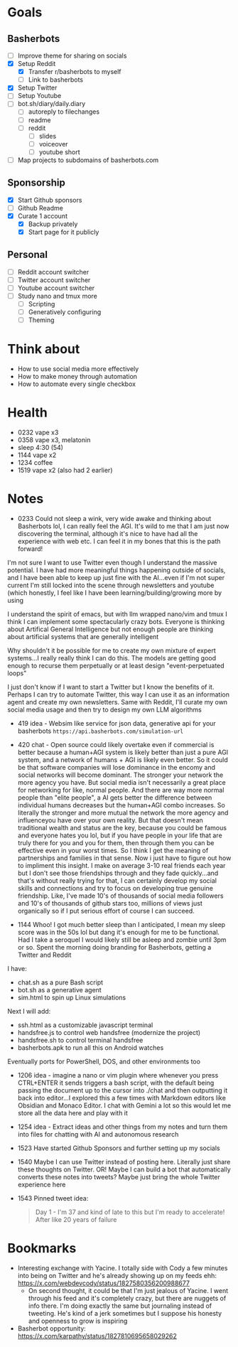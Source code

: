 # Goals
## Basherbots
- [ ] Improve theme for sharing on socials
- [x] Setup Reddit
  - [x] Transfer r/basherbots to myself
  - [ ] Link to basherbots
- [x] Setup Twitter
- [ ] Setup Youtube
- [ ] bot.sh/diary/daily.diary
  - [ ] autoreply to filechanges
  - [ ] readme
  - [ ] reddit
    - [ ] slides
    - [ ] voiceover
    - [ ] youtube short
- [ ] Map projects to subdomains of basherbots.com
## Sponsorship
- [x] Start Github sponsors
- [ ] Github Readme
- [x] Curate 1 account
  - [x] Backup privately
  - [x] Start page for it publicly
## Personal
- [ ] Reddit account switcher
- [ ] Twitter account switcher
- [ ] Youtube account switcher
- [ ] Study nano and tmux more
  - [ ] Scripting
  - [ ] Generatively configuring
  - [ ] Theming

# Think about
- How to use social media more effectively
- How to make money through automation
- How to automate every single checkbox

# Health
- 0232 vape x3
- 0358 vape x3, melatonin
- sleep 4:30 (54)
- 1144 vape x2
- 1234 coffee
- 1519 vape x2 (also had 2 earlier)

# Notes
- 0233 Could not sleep a wink, very wide awake and thinking about Basherbots lol, I can really feel the AGI. It's wild to me that I am just now discovering the terminal, although it's nice to have had all the experience with web etc. I can feel it in my bones that this is the path forward!

I'm not sure I want to use Twitter even though I understand the massive potential. I have had more meaningful things happening outside of socials, and I have been able to keep up just fine with the AI...even if I'm not super current I'm still locked into the scene through newsletters and youtube (which honestly, I feel like I have been learning/building/growing more by using 

I understand the spirit of emacs, but with llm wrapped nano/vim and tmux I think I can implement some spectacularly crazy bots. Everyone is thinking about Artifical General Intelligence but not enough people are thinking about artificial systems that are generally intelligent

Why shouldn't it be possible for me to create my own mixture of expert systems...I really really think I can do this. The models are getting good enough to recurse them perpetually or at least design "event-perpetuated loops"

I just don't know if I want to start a Twitter but I know the benefits of it. Perhaps I can try to automate Twitter, this way I can use it as an information agent and create my own newsletters. Same with Reddit, I'll curate my own social media usage and then try to design my own LLM algorithms


- 419 idea - Websim like service for json data, generative api for your basherbots `https://api.basherbots.com/simulation-url`
- 420 chat - Open source could likely overtake even if commercial is better because a human+AGI system is likely better than just a pure AGI system, and a network of humans + AGI is likely even better. So it could be that software companies will lose dominance in the encomy and social networks will become dominant. The stronger your network the more agency you have. But social media isn't necessarily a great place for networking for like, normal people. And there are way more normal people than "elite people", a AI gets better the difference between individual humans decreases but the human+AGI combo increases. So literally the stronger and more mutual the network the more agency and influenceyou have over your own reality. But that doesn't mean traditional wealth and status are the key, because you could be famous and everyone hates you lol, but if you have people in your life that are truly there for you and you for them, then through them you can be effective even in your worst times. So I think I get the meaning of partnerships and families in that sense. Now i just have to figure out how to impliment this insight. I make on average 3-10 real friends each year but I don't see those friendships through and they fade quickly...and that's without really trying for that, I can certainly develop my social skills and connections and try to focus on developing true genuine friendship. Like, I've made 10's of thousands of social media followers and 10's of thousands of github stars too, millions of views just organically so if I put serious effort of course I can succeed. 

- 1144 Whoo! I got much better sleep than I anticipated, I mean my sleep score was in the 50s lol but dang it's enough for me to be functional. Had I take a seroquel I would likely still be asleep and zombie until 3pm or so. Spent the morning doing branding for Basherbots, getting a Twitter and Reddit

I have:
  - chat.sh as a pure Bash script
  - bot.sh as a generative agent
  - sim.html to spin up Linux simulations

Next I will add:
  - ssh.html as a customizable javascript terminal
  - handsfree.js to control web handsfree (modernize the project)
  - handsfree.sh to control terminal handsfree
  - basherbots.apk to run all this on Android watches

Eventually ports for PowerShell, DOS, and other environments too

- 1206 idea - imagine a nano or vim plugin where whenever you press CTRL+ENTER it sends triggers a bash script, with the default being passing the document up to the cursor into ./chat and then outputting it back into editor...I explored this a few times with Markdown editors like Obsidian and Monaco Editor. I chat with Gemini a lot so this would let me store all the data here and play with it

- 1254 idea - Extract ideas and other things from my notes and turn them into files for chatting with AI and autonomous research
- 1523 Have started Github Sponsors and further setting up my socials
- 1540 Maybe I can use Twitter instead of posting here. Literally just share these thoughts on Twitter. OR! Maybe I can build a bot that automatically converts these notes into tweets? Maybe just bring the whole Twitter experience here
- 1543 Pinned tweet idea:
  >  Day 1 - I'm 37 and kind of late to this but I'm ready to accelerate!
  > After like 20 years of failure

# Bookmarks
- Interesting exchange with Yacine. I totally side with Cody a few minutes into being on Twitter and he's already showing up on my feeds ehh: https://x.com/webdevcody/status/1827580356200988677
  - On second thought, it could be that I'm just jealous of Yacine. I went through his feed and it's completely crazy, but there are nuggets of info there. I'm doing exactly the same but journaling instead of tweeting. He's kind of a jerk sometimes but I suppose his honesty and openness to grow is inspiring
- Basherbot opportunity: https://x.com/karpathy/status/1827810695658029262
